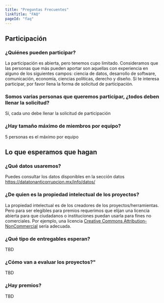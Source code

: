 ```yaml
---
title: "Preguntas Frecuentes"
linkTitle: "FAQ"
pageId: "faq"
---
```


## Participación

### ¿Quiénes pueden participar?
La participación es abierta, pero tenemos cupo limitado. 
Consideramos que las personas que más pueden aportar son aquellas con experiencia en alguno de los siguientes campos: ciencia de datos, desarrollo de software, comunicación, economía, ciencias politicas, derecho y diseño. 
Si te interesa participar, por favor llena la forma de solicitud de participación. 

### Somos varias personas que queremos participar, ¿todos deben llenar la solicitud?
Sí, cada uno debe llenar la solicitud de participación

### ¿Hay tamaño máximo de miembros por equipo?
5 personas es el máximo por equipo

## Lo que esperamos que hagan

### ¿Qué datos usaremos?
Puedes consultar los datos disponibles en la sección datos https://datatonanticorrupcion.mx/info/datos/

### ¿De quien es la propiedad intelectual de los proyectos?
La propiedad intelectual es de los creadores de los proyectos/herramientas. Pero para ser elegibles para premios requerimos que elijan una licencia abierta para que ciudadanos o instituciones puedan usarla para fines no comerciales. Por ejemplo, una licencia [Creative Commons Attribution-NonCommercial](https://creativecommons.org/licenses/by-nc/4.0/) sería adecuada. 

### ¿Qué tipo de entregables esperan?
TBD

### ¿Cómo van a evaluar los proyectos?"
TBD

### ¿Hay premios?
TBD
